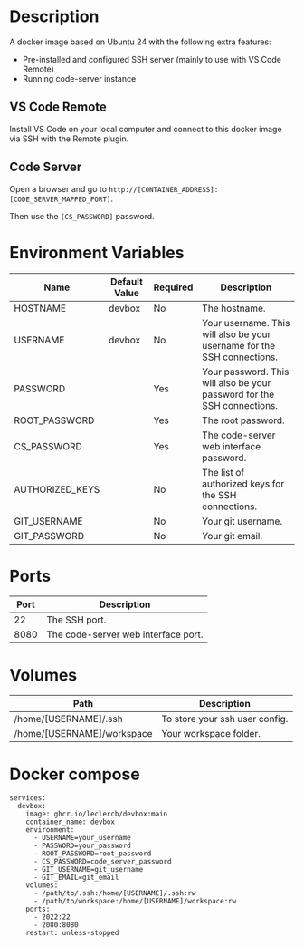 # Description

A docker image based on Ubuntu 24 with the following extra features:
* Pre-installed and configured SSH server (mainly to use with VS Code Remote)
* Running code-server instance

## VS Code Remote

Install VS Code on your local computer and connect to this docker image via SSH with the Remote plugin.

## Code Server

Open a browser and go to `http://[CONTAINER_ADDRESS]:[CODE_SERVER_MAPPED_PORT]`.

Then use the `[CS_PASSWORD]` password.

# Environment Variables

| **Name**        | **Default Value** | **Required** | **Description**                                                          |
|-----------------|-------------------|--------------|--------------------------------------------------------------------------|
| HOSTNAME        | devbox            | No           | The hostname.                                                            |
| USERNAME        | devbox            | No           | Your username.  This will also be your username for the SSH connections. |
| PASSWORD        |                   | Yes          | Your password. This will also be your password for the SSH connections.  |
| ROOT_PASSWORD   |                   | Yes          | The root password.                                                       |
| CS_PASSWORD     |                   | Yes          | The code-server web interface password.                                  |
| AUTHORIZED_KEYS |                   | No           | The list of authorized keys for the SSH connections.                     |
| GIT_USERNAME    |                   | No           | Your git username.                                                       |
| GIT_PASSWORD    |                   | No           | Your git email.                                                          |

# Ports

| **Port** | **Description**                     |
|----------|-------------------------------------|
| 22       | The SSH port.                       |
| 8080     | The code-server web interface port. |

# Volumes

| **Path**                   | **Description**                |
|----------------------------|--------------------------------|
| /home/[USERNAME]/.ssh      | To store your ssh user config. |
| /home/[USERNAME]/workspace | Your workspace folder.         |

# Docker compose

```
services:
  devbox:
    image: ghcr.io/leclercb/devbox:main
    container_name: devbox
    environment:
      - USERNAME=your_username
      - PASSWORD=your_password
      - ROOT_PASSWORD=root_password
      - CS_PASSWORD=code_server_password
      - GIT_USERNAME=git_username
      - GIT_EMAIL=git_email
    volumes:
      - /path/to/.ssh:/home/[USERNAME]/.ssh:rw
      - /path/to/workspace:/home/[USERNAME]/workspace:rw
    ports:
      - 2022:22
      - 2080:8080
    restart: unless-stopped
```